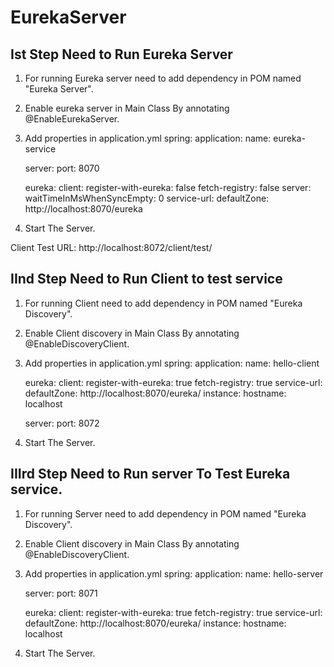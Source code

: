 # EurekaServer
Ist Step Need to Run Eureka Server
----------------------------------------------------------------------------------
1. For running Eureka server need to add dependency in POM named "Eureka Server".
2. Enable eureka server in Main Class By annotating @EnableEurekaServer.
3. Add properties in application.yml
    spring:
      application:
        name: eureka-service

    server:
      port: 8070

    eureka:
      client:
        register-with-eureka: false
        fetch-registry: false
        server:
          waitTimeInMsWhenSyncEmpty: 0
        service-url:
              defaultZone: http://localhost:8070/eureka
4. Start The Server.

Client Test URL: http://localhost:8072/client/test/

IInd Step Need to Run Client to test service
----------------------------------------------------------------------------------
1. For running Client need to add dependency in POM named "Eureka Discovery".
2. Enable Client discovery in Main Class By annotating @EnableDiscoveryClient.
3. Add properties in application.yml
    spring:
      application:
        name: hello-client

    eureka:
      client:
        register-with-eureka: true
        fetch-registry: true
        service-url:
          defaultZone: http://localhost:8070/eureka/
      instance:
        hostname: localhost

    server:
      port: 8072
4. Start The Server.

IIIrd Step Need to Run server To Test Eureka service.
----------------------------------------------------------------------------------
1. For running Server need to add dependency in POM named "Eureka Discovery".
2. Enable Client discovery in Main Class By annotating @EnableDiscoveryClient.
3. Add properties in application.yml
    spring:
      application:
        name: hello-server

    server:
      port: 8071

    eureka:
      client:
        register-with-eureka: true
        fetch-registry: true
        service-url:
          defaultZone: http://localhost:8070/eureka/
      instance:
        hostname: localhost
4. Start The Server.
